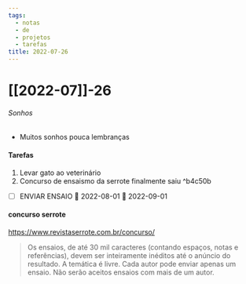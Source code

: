 ```yaml
---
tags:
  - notas
  - de
  - projetos
  - tarefas
title: 2022-07-26  
---
```

# [[2022-07]]-26  
###### Sonhos
- Muitos sonhos pouca lembranças 
#### Tarefas
1. Levar gato ao veterinário 
2. Concurso de ensaismo da serrote finalmente saiu ^b4c50b


- [ ] ENVIAR ENSAIO 🛫 2022-08-01 📅 2022-09-01

#### concurso serrote
https://www.revistaserrote.com.br/concurso/


> Os ensaios, de até 30 mil caracteres (contando espaços, notas e referências), devem ser inteiramente inéditos até o anúncio do resultado. A temática é livre. Cada autor pode enviar apenas um ensaio. Não serão aceitos ensaios com mais de um autor.
